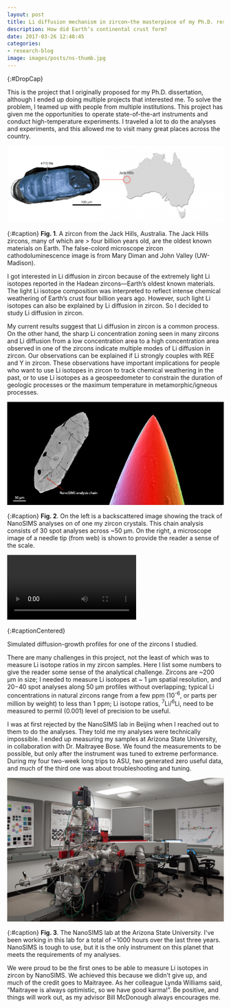 ```yaml
---
layout: post
title: Li diffusion mechanism in zircon—the masterpiece of my Ph.D. research
description: How did Earth’s continental crust form?
date: 2017-03-26 12:48:45
categories:
- research-blog
image: images/posts/ns-thumb.jpg
---
```


{:#DropCap}
<!-- adding {:#DropCap} above will make first letter of first word CAPITAL and Large -->
This is the project that I originally proposed for my Ph.D. dissertation, although I ended up doing multiple projects that interested me. To solve the problem, I teamed up with people from multiple institutions. This project has given me the opportunities to operate state-of-the-art instruments and conduct high-temperature experiments. I traveled a lot to do the analyses and experiments, and this allowed me to visit many great places across the country.

<div class="img-parent">
<img src="/images/posts/zircon1.png" alt="jack hills zircon" />
</div>

{:#caption}
**Fig. 1**. A zircon from the Jack Hills, Australia. The Jack Hills zircons, many of which are > four billion years old, are the oldest known materials on Earth. The false-colord microscope zircon cathodoluminescence image is from Mary Diman and John Valley (UW-Madison).

I got interested in Li diffusion in zircon because of the extremely light Li isotopes reported in the Hadean zircons—Earth’s oldest known materials. The light Li isotope composition was interpreted to reflect intense chemical weathering of Earth’s crust four billion years ago. However, such light Li isotopes can also be explained by Li diffusion in zircon. So I decided to study Li diffusion in zircon.

My current results suggest that Li diffusion in zircon is a common process. On the other hand, the sharp Li concentration zoning seen in many zircons and Li diffusion from a low concentration area to a high concentration area observed in one of the zircons indicate multiple modes of Li diffusion in zircon. Our observations can be explained if Li strongly couples with REE and Y in zircon. These observations have important implications for people who want to use Li isotopes in zircon to track chemical weathering in the past, or to use Li isotopes as a geospeedometer to constrain the duration of geologic processes or the maximum temperature in metamorphic/igneous processes.

<div class="img-parent">
<img src="/images/posts/zircon2.jpg" alt="zircon" />
</div>

{:#caption}
**Fig. 2**. On the left is a backscattered image showing the track of NanoSIMS analyses on of one my zircon crystals. This chain analysis consists of 30 spot analyses across ~50 µm. On the right, a microscope image of a needle tip (from web) is shown to provide the reader a sense of the scale.

<div class="img-parent">
	<video controls preload='auto' onclick='(function(el){ if(el.paused) el.play(); else el.pause() })(this)'>
		<source src='/videos/zircon.mp4' type='video/mp4; codecs="avc1.42E01E, mp4a.40.2"'>
		Your browser does not support the video tag.
	</video>
</div>

{:#captionCentered}

Simulated diffusion-growth profiles for one of the zircons I studied.


There are many challenges in this project, not the least of which was to measure Li isotope ratios in my zircon samples. Here I list some numbers to give the reader some sense of the analytical challenge. Zircons are ~200 µm in size; I needed to measure Li isotopes at ~ 1 µm spatial resolution, and 20−40 spot analyses along 50 µm profiles without overlapping; typical Li concentrations in natural zircons range from a few ppm (10<sup>-6</sup>, or parts per million by weight) to less than 1 ppm; Li isotope ratios, <sup>7</sup>Li/<sup>6</sup>Li, need to be measured to permil (0.001) level of precision to be useful.

I was at first rejected by the NanoSIMS lab in Beijing when I reached out to them to do the analyses. They told me my analyses were technically impossible. I ended up measuring my samples at Arizona State University, in collaboration with Dr. Maitrayee Bose. We found the measurements to be possible, but only after the instrument was tuned to extreme performance. During my four two-week long trips to ASU, two generated zero useful data, and much of the third one was about troubleshooting and tuning.

<div class="img-parent">
<img src="/images/posts/ns.jpg" alt="ns" />
</div>

{:#caption}
**Fig. 3**. The NanoSIMS lab at the Arizona State University. I've been working in this lab for a total of ~1000 hours over the last three years. NanoSIMS is tough to use, but it is the only instrument on this planet that meets the requirements of my analyses.

We were proud to be the first ones to be able to measure Li isotopes in zircon by NanoSIMS. We achieved this because we didn’t give up, and much of the credit goes to Maitrayee. As her colleague Lynda Williams said, “Maitrayee is always optimistic, so we have good karma!”. Be positive, and things will work out, as my advisor Bill McDonough always encourages me.
